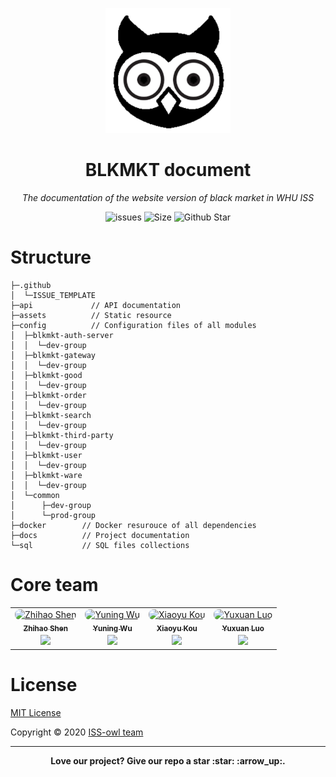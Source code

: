<p align="center">
  <img src="./assets/icon.png" Height=200 Width=200>
</p>

<h1 align="center">BLKMKT document</h1>

<p align="center"><i>The documentation of the website version of black market in WHU ISS</i></p>

<p align="center">
    <a href="https://github.com/ISS-owl/BLKMKT-document/issues" style="text-decoration:none" >
        <img src="https://img.shields.io/github/issues/ISS-owl/blkmkt-document?color=orange" alt="issues"/>
    </a>
    <a href="https://github.com/ISS-owl/blkmkt-document" style="text-decoration:none" >
        <img src="https://img.shields.io/github/repo-size/ISS-owl/blkmkt-document" alt="Size"/>
    </a>
  <a href="https://github.com/ISS-owl/BLKMKT-document" style="text-decoration:none">
        <img src="https://img.shields.io/github/stars/ISS-owl/BLKMKT-document?style=social" alt="Github Star"/>
    </a>
</p>


# Structure

```
├─.github
│  └─ISSUE_TEMPLATE
├─api	          // API documentation
├─assets	      // Static resource
├─config	      // Configuration files of all modules
│  ├─blkmkt-auth-server
│  │  └─dev-group
│  ├─blkmkt-gateway
│  │  └─dev-group
│  ├─blkmkt-good
│  │  └─dev-group
│  ├─blkmkt-order
│  │  └─dev-group
│  ├─blkmkt-search
│  │  └─dev-group
│  ├─blkmkt-third-party
│  │  └─dev-group
│  ├─blkmkt-user
│  │  └─dev-group
│  ├─blkmkt-ware
│  │  └─dev-group
│  └─common
│      ├─dev-group
│      └─prod-group
├─docker	    // Docker resurouce of all dependencies
├─docs		    // Project documentation
└─sql			// SQL files collections
```



# Core team

<table>
    <tr>
       <td align="center">
            <a href="https://twitter.com/shzh74"
                ><img
                    src="https://github.com/Sh-Zh-7.png?size=100"
                    width="100"
                    style="margin-bottom: -4px; border-radius: 8px;"
                    alt="Zhihao Shen"
                /><br /><sub><b>Zhihao Shen</b></sub></a
            >
            <div style="margin-top: 4px">
                <a href="https://github.com/Sh-Zh-7" title="Github"
                    ><img
                        width="16"
                        src="https://image.flaticon.com/icons/svg/2111/2111425.svg"
                /></a>
            </div>
        </td>
        <td align="center">
            <a href="https://github.com/jerrywyn"
                ><img
                    src="https://github.com/jerrywyn.png?size=100"
                    width="100"
                    style="margin-bottom: -4px; border-radius: 8px;"
                    alt="Yuning Wu"
                /><br /><sub><b>Yuning Wu</b></sub></a
            >
            <div style="margin-top: 4px">
                <a href="https://github.com/jerrywyn" title="Github"
                    ><img
                        width="16"
                        src="https://image.flaticon.com/icons/svg/2111/2111425.svg"
                /></a>
            </div>
        </td>
              <td align="center">
            <a href="https://github.com/intchar-hub"
                ><img
                    src="https://github.com/intchar-hub.png?size=100"
                    width="100"
                    style="margin-bottom: -4px; border-radius: 8px;"
                    alt="Xiaoyu Kou"
                /><br /><sub><b>Xiaoyu Kou</b></sub></a
            >
            <div style="margin-top: 4px">
                <a href="https://github.com/intchar-hub" title="Github"
                    ><img
                        width="16"
                        src="https://image.flaticon.com/icons/svg/2111/2111425.svg"
                /></a>
            </div>
        </td>
     <td align="center">
            <a href="https://github.com/Lotherxuan"
                ><img
                    src="https://github.com/Lotherxuan.png?size=100"
                    width="100"
                    style="margin-bottom: -4px; border-radius: 8px;"
                    alt="Yuxuan Luo"
                /><br /><sub><b>Yuxuan Luo</b></sub></a
            >
            <div style="margin-top: 4px">
                <a href="https://github.com/Lotherxuan" title="Github"
                    ><img
                        width="16"
                        src="https://image.flaticon.com/icons/svg/2111/2111425.svg"
                /></a>
            </div>
        </td>
    </tr>
</table>

# License

[MIT License](LICENSE)

Copyright ©  2020 [ISS-owl team](https://github.com/ISS-owl)

-----

<p align="center"><b>Love our project? Give our repo a star :star: :arrow_up:.</b></p>
